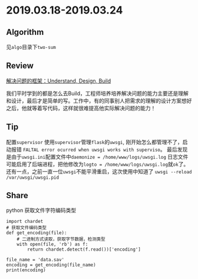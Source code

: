 # 2019.03.18-2019.03.24

## Algorithm
见`algo`目录下`two-sum`

## Review
[解决问题的框架：Understand, Design, Build](https://lob.com/blog/understand-design-build-a-framework-for-problem-solving?utm_source=wanqu.co&utm_campaign=Wanqu+Daily&utm_medium=website)

我们平时学到的都是怎么去Build，工程师培养培养解决问题的能力主要还是理解和设计，最后才是简单的写。工作中，有的同事别人把需求的理解的设计方案想好之后，他就等着写代码，这样就很难提高他实际解决问题的能力！

## Tip

配置`supervisor`
使用`supervisor`管理`flask`的`uwsgi`, 刚开始怎么都管理不了，启动报错
`FALTAL error ocurred when uwsgi works with superviso`。
最后发现是由于`uwsgi.ini`配置文件中`daemonize = /home/www/logs/uwsgi.log` 日志文件 可能启用了后端进程，把他修改为`logto = /home/www/logs/uwsgi.log`就`ok`了。
还有一点，之前一直一位`uwsgi`不能平滑重启，这次使用中知道了 `uwsgi --reload /var/uwsgi/uwsgi.pid`

## Share

python 获取文件字符编码类型
```
import chardet
# 获取文件编码类型
def get_encoding(file):
    # 二进制方式读取，获取字节数据，检测类型
    with open(file, 'rb') as f:
        return chardet.detect(f.read())['encoding']

file_name = 'data.sav'
encoding = get_encoding(file_name)
print(encoding)
```
